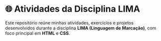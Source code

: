 # 🌐 Atividades da Disciplina LIMA 

Este repositório reúne minhas atividades, exercícios e projetos desenvolvidos durante a disciplina **LIMA (Linguagem de Marcação)**, com foco principal em **HTML** e **CSS**.



